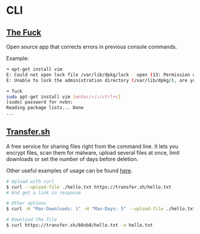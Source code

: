 # CLI

## [The Fuck](https://github.com/nvbn/thefuck)
Open source app that corrects errors in previous console commands.

Example:

```bash
➜ apt-get install vim
E: Could not open lock file /var/lib/dpkg/lock - open (13: Permission denied)
E: Unable to lock the administration directory (/var/lib/dpkg/), are you root?

➜ fuck
sudo apt-get install vim [enter/↑/↓/ctrl+c]
[sudo] password for nvbn:
Reading package lists... Done
...
```

## [Transfer.sh](https://transfer.sh)
A free service for sharing files right from the command line. It lets you encrypt files, 
scan them for malware, upload several files at once, limit downloads or set the number of days before deletion.

Other useful examples of usage can be found [here](https://github.com/dutchcoders/transfer.sh/blob/master/examples.md).

```bash
# Upload with curl
$ curl --upload-file ./hello.txt https://transfer.sh/hello.txt  
# And get a link in response

# Other options
$ curl -H "Max-Downloads: 1" -H "Max-Days: 5" --upload-file ./hello.txt https://transfer.sh/hello.txt

# Download the file 
$ curl https://transfer.sh/66nb8/hello.txt -o hello.txt
```
